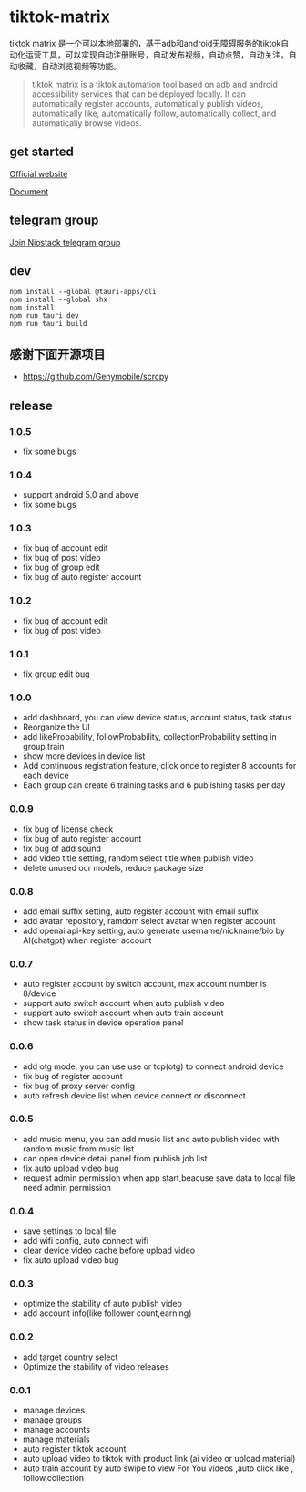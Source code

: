 # tiktok-matrix

tiktok matrix 是一个可以本地部署的，基于adb和android无障碍服务的tiktok自动化运营工具，可以实现自动注册账号，自动发布视频，自动点赞，自动关注，自动收藏，自动浏览视频等功能。
> tiktok matrix is a tiktok automation tool based on adb and android accessibility services that can be deployed locally. It can automatically register accounts, automatically publish videos, automatically like, automatically follow, automatically collect, and automatically browse videos.

## get started

[Official website](https://niostack.com)

[Document](https://doc.niostack.com)

## telegram group

[Join Niostack telegram group](https://t.me/+iGhozoBfAbI5YmE1)

## dev

```shell
npm install --global @tauri-apps/cli
npm install --global shx
npm install
npm run tauri dev
npm run tauri build
```

## 感谢下面开源项目

* <https://github.com/Genymobile/scrcpy>

## release

### 1.0.5

* fix some bugs

### 1.0.4

* support android 5.0 and above
* fix some bugs

### 1.0.3

* fix bug of account edit
* fix bug of post video
* fix bug of group edit
* fix bug of auto register account

### 1.0.2

* fix bug of account edit
* fix bug of post video

### 1.0.1

* fix group edit bug

### 1.0.0

* add dashboard, you can view device status, account status, task status
* Reorganize the UI
* add likeProbability, followProbability, collectionProbability setting in group train
* show more devices in device list
* Add continuous registration feature, click once to register 8 accounts for each device
* Each group can create 6 training tasks and 6 publishing tasks per day

### 0.0.9

* fix bug of license check
* fix bug of auto register account
* fix bug of add sound
* add video title setting, random select title when publish video
* delete unused ocr models, reduce package size

### 0.0.8

* add email suffix setting, auto register account with email suffix
* add avatar repository, ramdom select avatar when register account
* add openai api-key setting, auto generate username/nickname/bio by AI(chatgpt) when register account

### 0.0.7

* auto register account by switch account, max account number is 8/device
* support auto switch account when auto publish video
* support auto switch account when auto train account
* show task status in device operation panel

### 0.0.6

* add otg mode, you can use use or tcp(otg) to connect android device
* fix bug of register account
* fix bug of proxy server config
* auto refresh device list when device connect or disconnect

### 0.0.5

* add music menu, you can add music list and auto publish video with random music from music list
* can open device detail panel from publish job list
* fix auto upload video bug
* request admin permission when app start,beacuse save data to local file need admin permission

### 0.0.4

* save settings to local file
* add wifi config, auto connect wifi
* clear device video cache before upload video
* fix auto upload video bug

### 0.0.3

* optimize the stability of auto publish video
* add account info(like follower count,earning)

### 0.0.2

* add target country select
* Optimize the stability of video releases

### 0.0.1

* manage devices
* manage groups
* manage accounts
* manage materials
* auto register tiktok account
* auto upload video to tiktok with product link (ai video or upload material)
* auto train account by auto swipe to view For You videos ,auto click like , follow,collection

